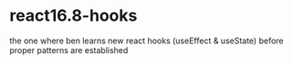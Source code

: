 # react16.8-hooks

the one where ben learns new react hooks (useEffect & useState) before proper patterns are established
